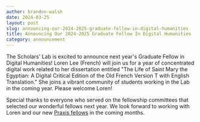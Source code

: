 ```yaml
---
author: brandon-walsh
date: 2024-03-25
layout: post
slug: announcing-our-2024-2025-graduate-fellow-in-digital-humanities
title: Announcing Our 2024-2025 Graduate Fellow In Digital Humanities
category: announcement
---
```

The Scholars' Lab is excited to announce next year's Graduate Fellow in Digital Humanities! Loren Lee (French) will join us for a year of concentrated digital work related to her dissertation entitled "The Life of Saint Mary the Egyptian: A Digital Critical Edition of the Old French Version T with English Translation." She joins a vibrant community of students working in the Lab in the coming year. Please welcome Loren!

Special thanks to everyone who served on the fellowship committees that selected our wonderful fellows next year. We look forward to working with Loren and our new [Praxis fellows](https://scholarslab.lib.virginia.edu/blog/announcing-2024-2025-praxis-cohort/) in the coming months. 